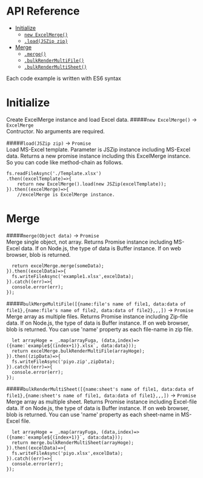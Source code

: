 # API Reference  
  
- [Initialize](#initialize)
    - [`new ExcelMerge()`](#new-excelmerge---excelmerge)
    - [`.load(JSZip zip)`](#loadjszip-zip---promise)
- [Merge](#render)
    - [`.merge()`](#renderobject-data---promise)
    - [`.bulkRenderMultiFile()`](#bulk_render_multi_filenamefiles-name-of-file1-datadata-of-file1namefiles-name-of-file2-datadata-of-file2---promise)
    - [`.bulkRenderMultiSheet()`](#bulk_render_multi_sheetnamesheets-name-of-file1-datadata-of-file1namesheets-name-of-file1-datadata-of-file1---promise)

Each code example is written with ES6 syntax
# Initialize  
Create ExcelMerge instance and load Excel data.
#####`new ExcelMerge()` -> `ExcelMerge`  
Contructor. No arguments are required. 

#####`load(JSZip zip)` -> `Promise`  
Load MS-Excel template. Parameter is JSZip instance including MS-Excel data. Returns a new promise instance including this ExcelMerge instance. So you can code like method-chain as follows.  
```
fs.readFileAsync('./Template.xlsx')
.then((excelTemplate)=>{
    return new ExcelMerge().load(new JSZip(excelTemplate)); 
}).then((excelMerge)=>{
    //excelMerge is ExcelMerge instance.
```
# Merge    
#####`merge(Object data)` -> `Promise`  
Merge single object, not array. Returns Promise instance including MS-Excel data. If on Node.js, the type of data is Buffer instance. If on web browser, blob is returned.
```
  return excelMerge.merge(someData);
}).then((excelData)=>{
  fs.writeFileAsync('example1.xlsx',excelData);
}).catch((err)=>{
  console.error(err);
});
```

#####`bulkMergeMultiFile([{name:file's name of file1, data:data of file1},{name:file's name of file2, data:data of file2},,,])` -> `Promise`  
Merge array as multiple files. Returns Promise instance including Zip-file data. If on Node.js, the type of data is Buffer instance. If on web browser, blob is returned. You can use 'name' property as each file-name in zip file.
```
  let arrayHoge = _.map(arrayFuga, (data,index)=>({name:`example${(index+1)}.xlsx`, data:data}));
  return excelMerge.bulkRenderMultiFile(arrayHoge);
}).then((zipData)=>{
  fs.writeFileAsync('piyo.zip',zipData);
}).catch((err)=>{
  console.error(err);
});
```

#####`bulkRenderMultiSheet([{name:sheet's name of file1, data:data of file1},{name:sheet's name of file1, data:data of file1},,,])` -> `Promise`  
Merge array as multiple sheet. Returns Promise instance including Excel-file data. If on Node.js, the type of data is Buffer instance. If on web browser, blob is returned. You can use 'name' property as each sheet-name in MS-Excel file.
```
  let arrayHoge = _.map(arrayFuga, (data,index)=>({name:`example${(index+1)}`, data:data}));
  return merge.bulkRenderMultiSheet(arrayHoge);
}).then((excelData)=>{
  fs.writeFileAsync('piyo.xlsx',excelData);
}).catch((err)=>{
  console.error(err);
});
```
